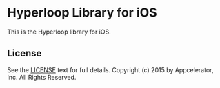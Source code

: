 # Hyperloop Library for iOS

This is the Hyperloop library for iOS.

## License

See the [LICENSE](../LICENSE) text for full details.
Copyright (c) 2015 by Appcelerator, Inc. All Rights Reserved.
